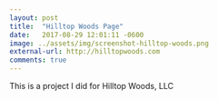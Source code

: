 ```yaml
---
layout: post
title:  "Hilltop Woods Page"
date:   2017-08-29 12:01:11 -0600
image: ../assets/img/screenshot-hilltop-woods.png
external-url: http://hilltopwoods.com
comments: true
---
```


This is a project I did for Hilltop Woods, LLC